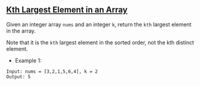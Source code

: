 ## [Kth Largest Element in an Array](https://leetcode.com/problems/kth-largest-element-in-an-array/)

Given an integer array `nums` and an integer `k`, return the `kth` largest element in the array.

Note that it is the `kth` largest element in the sorted order, not the kth distinct element.


- Example 1:
```
Input: nums = [3,2,1,5,6,4], k = 2
Output: 5
```
